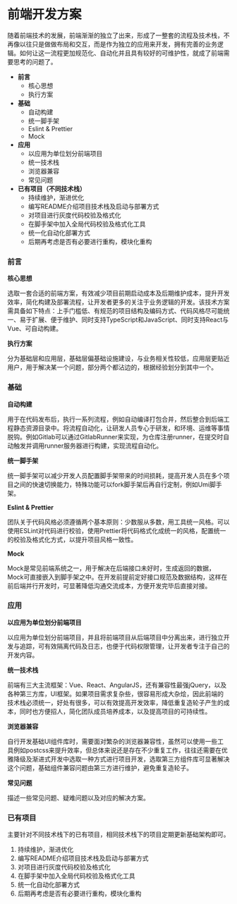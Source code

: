 # 前端开发方案
随着前端技术的发展，前端渐渐的独立了出来，形成了一整套的流程及技术栈，不再像以往只是做做布局和交互，而是作为独立的应用来开发，拥有完善的业务逻辑。如何让这一流程更加规范化、自动化并且具有较好的可维护性，就成了前端需要思考的问题了。

* **前言**
    * 核心思想
    * 执行方案
* **基础**
    * 自动构建
    * 统一脚手架
    * Eslint & Prettier
    * Mock
* **应用**
    * 以应用为单位划分前端项目
    * 统一技术栈
    * 浏览器兼容
    * 常见问题
* **已有项目（不同技术栈）**
    * 持续维护，渐进优化
    * 编写README介绍项目技术栈及启动与部署方式
    * 对项目进行灰度代码校验及格式化
    * 在脚手架中加入全局代码校验及格式化工具
    * 统一化自动化部署方式
    * 后期再考虑是否有必要进行重构，模块化重构


### 前言

**核心思想**

选取一套合适的前端方案，有效减少项目前期启动成本及后期维护成本，提升开发效率，简化构建及部署流程，让开发者更多的关注于业务逻辑的开发。该技术方案需具备如下特点：上手门槛低、有规范的项目结构及编码方式、代码风格尽可能统一、易于扩展、便于维护、同时支持TypeScript和JavaScript、同时支持React与Vue、可自动构建。


**执行方案**

分为基础层和应用层，基础层偏基础设施建设，与业务相关性较低，应用层更贴近用户，用于解决某一个问题，部分两个都沾边的，根据经验划分到其中一个。


### 基础

**自动构建**

用于在代码发布后，执行一系列流程，例如自动编译打包合并，然后整合到后端工程静态资源目录中。将流程自动化，让研发人员专心于研发，和环境、运维等事情脱钩。例如Gitlab可以通过GitlabRunner来实现，为仓库注册runner，在提交时自动触发并调用runner服务器进行构建，实现流程自动化。


**统一脚手架**

统一脚手架可以减少开发人员配置脚手架带来的时间损耗，提高开发人员在多个项目之间的快速切换能力，特殊功能可以fork脚手架后再自行定制，例如Umi脚手架。


**Eslint & Prettier**

团队关于代码风格必须遵循两个基本原则：少数服从多数，用工具统一风格。可以使用ESLint对代码进行校验，使用Prettier将代码格式化成统一的风格，配置统一的校验及格式化方式，以提升项目风格一致性。


**Mock**

Mock是常见前端系统之一，用于解决在后端接口未好时，生成返回的数据，Mock可直接嵌入到脚手架之中。在开发前提前定好接口规范及数据结构，这样在前后端并行开发时，可显著降低沟通交流成本，方便开发完毕后直接对接。


### 应用

**以应用为单位划分前端项目**

以应用为单位划分前端项目，并且将前端项目从后端项目中分离出来，进行独立开发与追踪，可有效隔离代码及日志，也便于代码权限管理，让开发者专注于自己的开发内容。


**统一技术栈**

前端有三大主流框架：Vue、React、AngularJS，还有兼容性最强jQuery，以及各种第三方库，UI框架。如果项目需求复杂些，很容易形成大杂烩，因此前端的技术栈必须统一，好处有很多，可以有效提高开发效率，降低重复造轮子产生的成本，同时也方便招人，简化团队成员培养成本，以及提高项目的可持续性。


**浏览器兼容**

自行开发基础UI组件库时，需要面对繁杂的浏览器兼容性，虽然可以使用一些工具例如postcss来提升效率，但总体来说还是存在不少重复工作，往往还需要在优雅降级及渐进式开发中选取一种方式进行项目开发，选取第三方组件库可显著解决这个问题，基础组件兼容问题由第三方进行维护，避免重复造轮子。


**常见问题**

描述一些常见问题、疑难问题以及对应的解决方案。


### 已有项目

主要针对不同技术栈下的已有项目，相同技术栈下的项目定期更新基础架构即可。
1. 持续维护，渐进优化
2. 编写README介绍项目技术栈及启动与部署方式
3. 对项目进行灰度代码校验及格式化
4. 在脚手架中加入全局代码校验及格式化工具
5. 统一化自动化部署方式
6. 后期再考虑是否有必要进行重构，模块化重构
